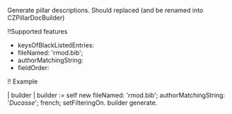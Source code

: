 Generate pillar descriptions. Should replaced (and be renamed into CZPillarDocBuilder)

!!Supported features

- keysOfBlackListedEntries:
- fileNamed: 'rmod.bib';
- authorMatchingString:
- fieldOrder:

!! Example

| builder |
builder := self new
		fileNamed: 'rmod.bib';
		authorMatchingString: '*Ducasse*';
		french; 
		setFilteringOn.
builder generate.	
		